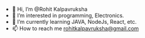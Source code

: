 - 👋 Hi, I’m @Rohit Kalpavruksha
- 👀 I’m interested in programming, Electronics.
- 🌱 I’m currently learning JAVA, NodeJs, React, etc.
- 📫 How to reach me rohitkalpavruksha@gmail.com
